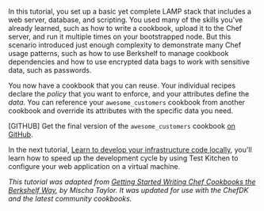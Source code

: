 In this tutorial, you set up a basic yet complete LAMP stack that includes a web server, database, and scripting. You used many of the skills you've already learned, such as how to write a cookbook, upload it to the Chef server, and run it multiple times on your bootstrapped node. But this scenario introduced just enough complexity to demonstrate many Chef usage patterns, such as how to use Berkshelf to manage cookbook dependencies and how to use encrypted data bags to work with sensitive data, such as passwords.

You now have a cookbook that you can reuse. Your individual recipes declare the _policy_ that you want to enforce, and your attributes define the _data_. You can reference your `awesome_customers` cookbook from another cookbook and override its attributes with the specific data you need.

[GITHUB] Get the final version of the `awesome_customers` cookbook [on GitHub](https://github.com/learn-chef/manage-a-web-app-ubuntu).

In the next tutorial, [Learn to develop your infrastructure code locally](/local-development/ubuntu/), you'll learn how to speed up the development cycle by using Test Kitchen to configure your web application on a virtual machine.


<p style="font-size: 14px; font-style: italic;">
This tutorial was adapted from <a href="http://misheska.com/blog/2013/06/16/getting-started-writing-chef-cookbooks-the-berkshelf-way/">Getting Started Writing Chef Cookbooks the Berkshelf Way</a>, by Mischa Taylor. It was updated for use with the ChefDK and the latest community cookbooks.
</p>
